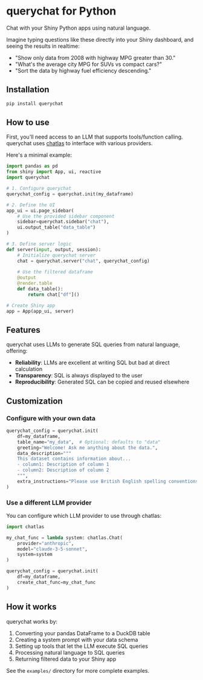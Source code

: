 # querychat for Python

Chat with your Shiny Python apps using natural language.

Imagine typing questions like these directly into your Shiny dashboard, and seeing the results in realtime:

* "Show only data from 2008 with highway MPG greater than 30."
* "What's the average city MPG for SUVs vs compact cars?"
* "Sort the data by highway fuel efficiency descending."

## Installation

```bash
pip install querychat
```

## How to use

First, you'll need access to an LLM that supports tools/function calling. querychat uses [chatlas](https://github.com/posit-dev/chatlas) to interface with various providers.

Here's a minimal example:

```python
import pandas as pd
from shiny import App, ui, reactive
import querychat

# 1. Configure querychat
querychat_config = querychat.init(my_dataframe)

# 2. Define the UI
app_ui = ui.page_sidebar(
    # Use the provided sidebar component
    sidebar=querychat.sidebar("chat"),
    ui.output_table("data_table")
)

# 3. Define server logic
def server(input, output, session):
    # Initialize querychat server
    chat = querychat.server("chat", querychat_config)
    
    # Use the filtered dataframe
    @output
    @render.table
    def data_table():
        return chat["df"]()

# Create Shiny app
app = App(app_ui, server)
```

## Features

querychat uses LLMs to generate SQL queries from natural language, offering:

- **Reliability**: LLMs are excellent at writing SQL but bad at direct calculation
- **Transparency**: SQL is always displayed to the user
- **Reproducibility**: Generated SQL can be copied and reused elsewhere

## Customization

### Configure with your own data

```python
querychat_config = querychat.init(
    df=my_dataframe,
    table_name="my_data",  # Optional: defaults to "data"
    greeting="Welcome! Ask me anything about the data.",
    data_description="""
    This dataset contains information about...
    - column1: Description of column 1
    - column2: Description of column 2
    """,
    extra_instructions="Please use British English spelling conventions."
)
```

### Use a different LLM provider

You can configure which LLM provider to use through chatlas:

```python
import chatlas

my_chat_func = lambda system: chatlas.Chat(
    provider="anthropic",
    model="claude-3-5-sonnet",
    system=system
)

querychat_config = querychat.init(
    df=my_dataframe,
    create_chat_func=my_chat_func
)
```

## How it works

querychat works by:

1. Converting your pandas DataFrame to a DuckDB table
2. Creating a system prompt with your data schema
3. Setting up tools that let the LLM execute SQL queries
4. Processing natural language to SQL queries
5. Returning filtered data to your Shiny app

See the `examples/` directory for more complete examples.